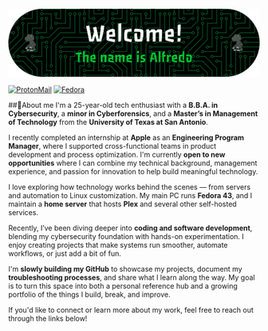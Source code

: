 <!-- Adds Banner -->
![Press2P Banner](Assets/Banner.png)

<!-- Badges-->
[![ProtonMail](https://img.shields.io/badge/ProtonMail-8B89CC?style=for-the-badge&logo=protonmail&logoColor=white)](mailto:alfredo.ochoa1228@protonmail.com)
[![Fedora](https://img.shields.io/badge/Fedora-294172?style=for-the-badge&logo=fedora&logoColor=white)](https://getfedora.org/)

##🧠About me
I'm a 25-year-old tech enthusiast with a **B.B.A. in Cybersecurity**, a **minor in Cyberforensics**, and a **Master’s in Management of Technology** from the **University of Texas at San Antonio**.  

I recently completed an internship at **Apple** as an **Engineering Program Manager**, where I supported cross-functional teams in product development and process optimization. I'm currently **open to new opportunities** where I can combine my technical background, management experience, and passion for innovation to help build meaningful technology.  

I love exploring how technology works behind the scenes — from servers and automation to Linux customization. My main PC runs **Fedora 43**, and I maintain a **home server** that hosts **Plex** and several other self-hosted services.  

Recently, I’ve been diving deeper into **coding and software development**, blending my cybersecurity foundation with hands-on experimentation. I enjoy creating projects that make systems run smoother, automate workflows, or just add a bit of fun.

I'm **slowly building my GitHub** to showcase my projects, document my **troubleshooting processes**, and share what I learn along the way. My goal is to turn this space into both a personal reference hub and a growing portfolio of the things I build, break, and improve.  

If you'd like to connect or learn more about my work, feel free to reach out through the links below!



